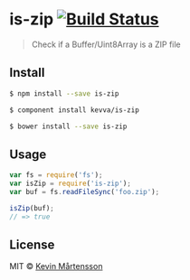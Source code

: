 # is-zip [![Build Status](https://travis-ci.org/kevva/is-zip.svg?branch=master)](https://travis-ci.org/kevva/is-zip)

> Check if a Buffer/Uint8Array is a ZIP file

## Install

```bash
$ npm install --save is-zip
```

```bash
$ component install kevva/is-zip
```

```bash
$ bower install --save is-zip
```

## Usage

```js
var fs = require('fs');
var isZip = require('is-zip');
var buf = fs.readFileSync('foo.zip');

isZip(buf);
// => true
```

## License

MIT © [Kevin Mårtensson](https://github.com/kevva)
